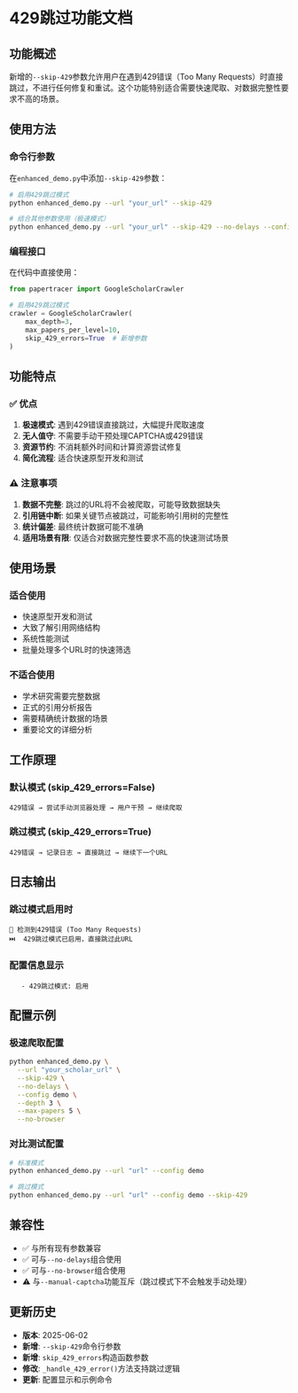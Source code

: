 # 429跳过功能文档

## 功能概述

新增的`--skip-429`参数允许用户在遇到429错误（Too Many Requests）时直接跳过，不进行任何修复和重试。这个功能特别适合需要快速爬取、对数据完整性要求不高的场景。

## 使用方法

### 命令行参数

在`enhanced_demo.py`中添加`--skip-429`参数：

```bash
# 启用429跳过模式
python enhanced_demo.py --url "your_url" --skip-429

# 结合其他参数使用（极速模式）
python enhanced_demo.py --url "your_url" --skip-429 --no-delays --config demo --depth 3 --max-papers 5
```

### 编程接口

在代码中直接使用：

```python
from papertracer import GoogleScholarCrawler

# 启用429跳过模式
crawler = GoogleScholarCrawler(
    max_depth=3,
    max_papers_per_level=10,
    skip_429_errors=True  # 新增参数
)
```

## 功能特点

### ✅ 优点

1. **极速模式**: 遇到429错误直接跳过，大幅提升爬取速度
2. **无人值守**: 不需要手动干预处理CAPTCHA或429错误
3. **资源节约**: 不消耗额外时间和计算资源尝试修复
4. **简化流程**: 适合快速原型开发和测试

### ⚠️ 注意事项

1. **数据不完整**: 跳过的URL将不会被爬取，可能导致数据缺失
2. **引用链中断**: 如果关键节点被跳过，可能影响引用树的完整性
3. **统计偏差**: 最终统计数据可能不准确
4. **适用场景有限**: 仅适合对数据完整性要求不高的快速测试场景

## 使用场景

### 适合使用

- 快速原型开发和测试
- 大致了解引用网络结构
- 系统性能测试
- 批量处理多个URL时的快速筛选

### 不适合使用

- 学术研究需要完整数据
- 正式的引用分析报告
- 需要精确统计数据的场景
- 重要论文的详细分析

## 工作原理

### 默认模式 (skip_429_errors=False)

```
429错误 → 尝试手动浏览器处理 → 用户干预 → 继续爬取
```

### 跳过模式 (skip_429_errors=True)

```
429错误 → 记录日志 → 直接跳过 → 继续下一个URL
```

## 日志输出

### 跳过模式启用时
```
🚨 检测到429错误 (Too Many Requests)
⏭️  429跳过模式已启用，直接跳过此URL
```

### 配置信息显示
```
   - 429跳过模式: 启用
```

## 配置示例

### 极速爬取配置
```bash
python enhanced_demo.py \
  --url "your_scholar_url" \
  --skip-429 \
  --no-delays \
  --config demo \
  --depth 3 \
  --max-papers 5 \
  --no-browser
```

### 对比测试配置
```bash
# 标准模式
python enhanced_demo.py --url "url" --config demo

# 跳过模式
python enhanced_demo.py --url "url" --config demo --skip-429
```

## 兼容性

- ✅ 与所有现有参数兼容
- ✅ 可与`--no-delays`组合使用
- ✅ 可与`--no-browser`组合使用
- ⚠️ 与`--manual-captcha`功能互斥（跳过模式下不会触发手动处理）

## 更新历史

- **版本**: 2025-06-02
- **新增**: `--skip-429`命令行参数
- **新增**: `skip_429_errors`构造函数参数
- **修改**: `_handle_429_error()`方法支持跳过逻辑
- **更新**: 配置显示和示例命令
